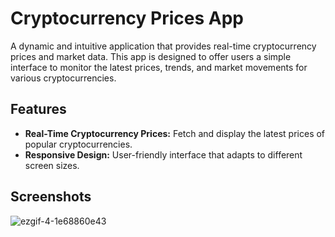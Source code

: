 # Cryptocurrency Prices App

A dynamic and intuitive application that provides real-time cryptocurrency prices and market data. This app is designed to offer users a simple interface to monitor the latest prices, trends, and market movements for various cryptocurrencies.

## Features

- **Real-Time Cryptocurrency Prices:** Fetch and display the latest prices of popular cryptocurrencies.
- **Responsive Design:** User-friendly interface that adapts to different screen sizes.

## Screenshots

![ezgif-4-1e68860e43](https://github.com/user-attachments/assets/54d019f0-47cf-444b-a518-9370202e5912)



